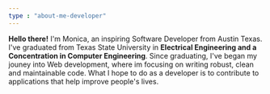 ```yaml
---
type : "about-me-developer"
---
```


**Hello there!** I'm Monica, an inspiring Software Developer from Austin Texas. I've graduated from Texas State University in **Electrical Engineering and a Concentration in Computer Engineering**. Since graduating, I've began my jouney into Web development, where im focusing on writing robust, clean and maintainable code. What I hope to do as a developer is to contribute to applications that help improve people's lives. 




